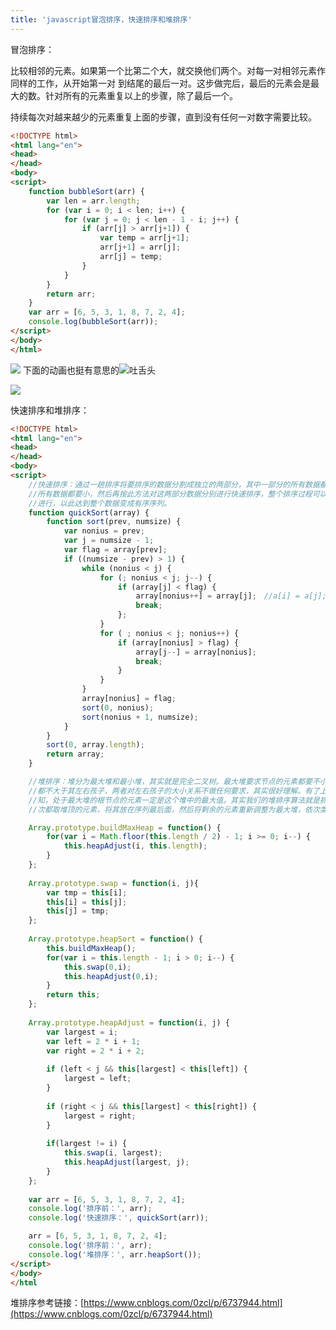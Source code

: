 ```yaml
---
title: 'javascript冒泡排序，快速排序和堆排序'
---   
```

冒泡排序：

比较相邻的元素。如果第一个比第二个大，就交换他们两个。对每一对相邻元素作同样的工作，从开始第一对
到结尾的最后一对。这步做完后，最后的元素会是最大的数。针对所有的元素重复以上的步骤，除了最后一个。  

持续每次对越来越少的元素重复上面的步骤，直到没有任何一对数字需要比较。

```html
<!DOCTYPE html>
<html lang="en">
<head>
</head>
<body>
<script>
    function bubbleSort(arr) {
        var len = arr.length;
        for (var i = 0; i < len; i++) {
            for (var j = 0; j < len - 1 - i; j++) {
                if (arr[j] > arr[j+1]) {
                    var temp = arr[j+1];
                    arr[j+1] = arr[j];
                    arr[j] = temp;
                }
            }
        }
        return arr;
    }
    var arr = [6, 5, 3, 1, 8, 7, 2, 4];
    console.log(bubbleSort(arr));
</script>
</body>
</html>
```

![](https://img-blog.csdn.net/20170919135426604?watermark/2/text/aHR0cDovL2Jsb2cuY3Nkbi5uZXQveHV0b25nYmFv/font/5a6L5L2T/fontsize/400/fill/I0JBQkFCMA/dissolve/70/gravity/Center)
下面的动画也挺有意思的![吐舌头](http://static.blog.csdn.net/xheditor/xheditor_emot/default/tongue.gif)  

![](https://img-blog.csdn.net/20170919135509945?watermark/2/text/aHR0cDovL2Jsb2cuY3Nkbi5uZXQveHV0b25nYmFv/font/5a6L5L2T/fontsize/400/fill/I0JBQkFCMA/dissolve/70/gravity/Center)

快速排序和堆排序：

```html
<!DOCTYPE html>  
<html lang="en">  
<head>  
</head>  
<body>  
<script>  
    //快速排序：通过一趟排序将要排序的数据分割成独立的两部分，其中一部分的所有数据都比另外一部分的
    //所有数据都要小，然后再按此方法对这两部分数据分别进行快速排序，整个排序过程可以递归
    //进行，以此达到整个数据变成有序序列。
    function quickSort(array) {
        function sort(prev, numsize) {
            var nonius = prev;
            var j = numsize - 1;
            var flag = array[prev];
            if ((numsize - prev) > 1) {
                while (nonius < j) {
                    for (; nonius < j; j--) {
                        if (array[j] < flag) {
                            array[nonius++] = array[j];　//a[i] = a[j]; i += 1;
                            break;
                        };
                    }
                    for ( ; nonius < j; nonius++) {
                        if (array[nonius] > flag) {
                            array[j--] = array[nonius];
                            break;
                        }
                    }
                }
                array[nonius] = flag;
                sort(0, nonius);
                sort(nonius + 1, numsize);
            }
        }
        sort(0, array.length);
        return array;
    }  

    //堆排序：堆分为最大堆和最小堆，其实就是完全二叉树。最大堆要求节点的元素都要不小于其孩子，最小堆要求节点元素
    //都不大于其左右孩子，两者对左右孩子的大小关系不做任何要求，其实很好理解。有了上面的定义，我们可以得
    //知，处于最大堆的根节点的元素一定是这个堆中的最大值。其实我们的堆排序算法就是抓住了堆的这一特点，每
    //次都取堆顶的元素，将其放在序列最后面，然后将剩余的元素重新调整为最大堆，依次类推，最终得到排序的序列。

    Array.prototype.buildMaxHeap = function() {
        for(var i = Math.floor(this.length / 2) - 1; i >= 0; i--) {
            this.heapAdjust(i, this.length);
        }
    };
         
    Array.prototype.swap = function(i, j){
        var tmp = this[i];
        this[i] = this[j];
        this[j] = tmp;
    };
         
    Array.prototype.heapSort = function() {
        this.buildMaxHeap();
        for(var i = this.length - 1; i > 0; i--) {
            this.swap(0,i);
            this.heapAdjust(0,i);
        }
        return this;
    };
         
    Array.prototype.heapAdjust = function(i, j) {
        var largest = i;
        var left = 2 * i + 1;
        var right = 2 * i + 2;
         
        if (left < j && this[largest] < this[left]) {
            largest = left;
        }
         
        if (right < j && this[largest] < this[right]) {
            largest = right;
        }
         
        if(largest != i) {
            this.swap(i, largest);
            this.heapAdjust(largest, j);
        }
    };
 
    var arr = [6, 5, 3, 1, 8, 7, 2, 4];  
    console.log('排序前：', arr); 
    console.log('快速排序：', quickSort(arr));   

    arr = [6, 5, 3, 1, 8, 7, 2, 4];
    console.log('排序前：', arr); 
    console.log('堆排序：', arr.heapSort());
</script>  
</body>  
</html
```
堆排序参考链接：[https://www.cnblogs.com/0zcl/p/6737944.html](https://www.cnblogs.com/0zcl/p/6737944.html)
